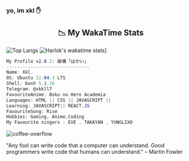 ### yo, im xkl ✋

<h2 align = "center"> 📉 My WakaTime Stats</h2>

  
![Top Langs](https://github-readme-stats.vercel.app/api/top-langs/?username=LuckxSz&layout=donut-vertical)
![Harlok's wakatime stats](https://github-readme-stats.vercel.app/api/wakatime?username=LuckxSz)]





```csharp
My Profile v2.0.2: 破壊「はかい」
-------------------------------
Name: Xkl.
OS: Ubuntu 22.04.3 LTS
Shell: bash 5.1.16 
Telegram: @xkkll7
FavouriteAnime: Boku no Hero Academia 
Languages: HTML || CSS || JAVASCRIPT || 
Learning: JAVASCRIPT|| REACT.JS
FavouriteSong: Rise 
Hobbies: Gaming, Anime,Coding 
My Favourite singers : EVE , TAKAYAN , YUNGLIXO
```





![coffee-overflow](https://github.com/LuckxSz/LuckxSz/assets/135531180/f70d42e3-83b9-423b-8694-051b172fb47c)




"Any fool can write code that a computer can understand. Good programmers write code that humans can understand."
– Martin Fowler
